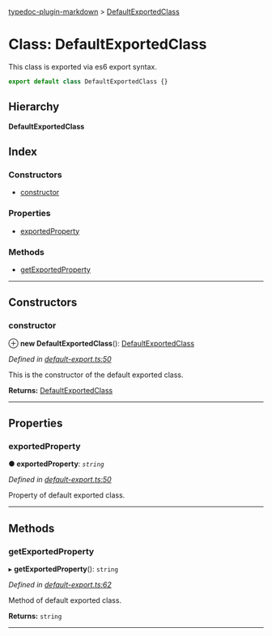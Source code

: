 [typedoc-plugin-markdown](../README.md) > [DefaultExportedClass](../classes/defaultexportedclass.md)

# Class: DefaultExportedClass

This class is exported via es6 export syntax.

```js
export default class DefaultExportedClass {}
```

## Hierarchy

**DefaultExportedClass**

## Index

### Constructors

* [constructor](defaultexportedclass.md#markdown-header-constructor)

### Properties

* [exportedProperty](defaultexportedclass.md#markdown-header-exportedProperty)

### Methods

* [getExportedProperty](defaultexportedclass.md#markdown-header-getExportedProperty)

---

## Constructors

###  constructor

⊕ **new DefaultExportedClass**(): [DefaultExportedClass](defaultexportedclass.md)

*Defined in [default-export.ts:50](https://bitbucket.org/owner/repository_name/src/master/default-export.ts?fileviewer&amp;#x3D;file-view-default#default-export.ts-50)*

This is the constructor of the default exported class.

**Returns:** [DefaultExportedClass](defaultexportedclass.md)

___

## Properties

###  exportedProperty

**● exportedProperty**: *`string`*

*Defined in [default-export.ts:50](https://bitbucket.org/owner/repository_name/src/master/default-export.ts?fileviewer&amp;#x3D;file-view-default#default-export.ts-50)*

Property of default exported class.

___

## Methods

###  getExportedProperty

▸ **getExportedProperty**(): `string`

*Defined in [default-export.ts:62](https://bitbucket.org/owner/repository_name/src/master/default-export.ts?fileviewer&amp;#x3D;file-view-default#default-export.ts-62)*

Method of default exported class.

**Returns:** `string`

___

